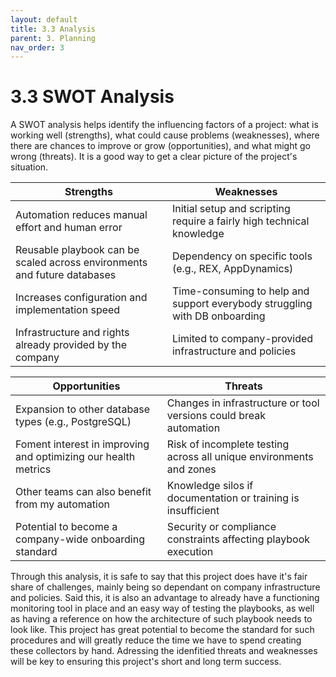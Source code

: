 ```yaml
---
layout: default
title: 3.3 Analysis
parent: 3. Planning
nav_order: 3
---
```


# 3.3 SWOT Analysis

A SWOT analysis helps identify the influencing factors of a project: what is working well (strengths), what could cause problems (weaknesses), where there are chances to improve or grow (opportunities), and what might go wrong (threats). It is a good way to get a clear picture of the project's situation.

| Strengths                                                                | Weaknesses                                                                 |
|--------------------------------------------------------------------------|----------------------------------------------------------------------------|
| Automation reduces manual effort and human error                         | Initial setup and scripting require a fairly high technical knowledge      |
| Reusable playbook can be scaled across environments and future databases | Dependency on specific tools (e.g., REX, AppDynamics)                      |
| Increases configuration and implementation speed                         | Time-consuming to help and support everybody struggling with DB onboarding |
| Infrastructure and rights already provided by the company                | Limited to company-provided infrastructure and policies                    |

| Opportunities                                                            | Threats                                                                    |
|--------------------------------------------------------------------------|----------------------------------------------------------------------------|
| Expansion to other database types (e.g., PostgreSQL)                     | Changes in infrastructure or tool versions could break automation          |
| Foment interest in improving and optimizing our health metrics           | Risk of incomplete testing across all unique environments and zones        |
| Other teams can also benefit from my automation                          | Knowledge silos if documentation or training is insufficient               |
| Potential to become a company-wide onboarding standard                   | Security or compliance constraints affecting playbook execution            |

Through this analysis, it is safe to say that this project does have it's fair share of challenges, mainly being so dependant on company infrastructure and policies. Said this, it is also an advantage to already have a functioning monitoring tool in place and an easy way of testing the playbooks, as well as having a reference on how the architecture of such playbook needs to look like. This project has great potential to become the standard for such procedures and will greatly reduce the time we have to spend creating these collectors by hand. Adressing the idenfitied threats and weaknesses will be key to ensuring this project's short and long term success.
